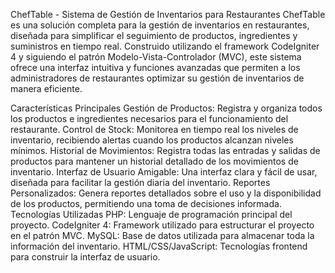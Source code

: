 ChefTable - Sistema de Gestión de Inventarios para Restaurantes
ChefTable es una solución completa para la gestión de inventarios en restaurantes, diseñada para simplificar el seguimiento de productos, ingredientes y suministros en tiempo real. Construido utilizando el framework CodeIgniter 4 y siguiendo el patrón Modelo-Vista-Controlador (MVC), este sistema ofrece una interfaz intuitiva y funciones avanzadas que permiten a los administradores de restaurantes optimizar su gestión de inventarios de manera eficiente.

Características Principales
Gestión de Productos: Registra y organiza todos los productos e ingredientes necesarios para el funcionamiento del restaurante.
Control de Stock: Monitorea en tiempo real los niveles de inventario, recibiendo alertas cuando los productos alcanzan niveles mínimos.
Historial de Movimientos: Registra todas las entradas y salidas de productos para mantener un historial detallado de los movimientos de inventario.
Interfaz de Usuario Amigable: Una interfaz clara y fácil de usar, diseñada para facilitar la gestión diaria del inventario.
Reportes Personalizados: Genera reportes detallados sobre el uso y la disponibilidad de los productos, permitiendo una toma de decisiones informada.
Tecnologías Utilizadas
PHP: Lenguaje de programación principal del proyecto.
CodeIgniter 4: Framework utilizado para estructurar el proyecto en el patrón MVC.
MySQL: Base de datos utilizada para almacenar toda la información del inventario.
HTML/CSS/JavaScript: Tecnologías frontend para construir la interfaz de usuario.
